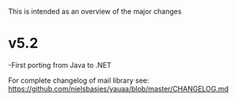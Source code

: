 This is intended as an overview of the major changes

v5.2
===
-First porting from Java to .NET

For complete changelog of mail library see: https://github.com/nielsbasjes/yauaa/blob/master/CHANGELOG.md